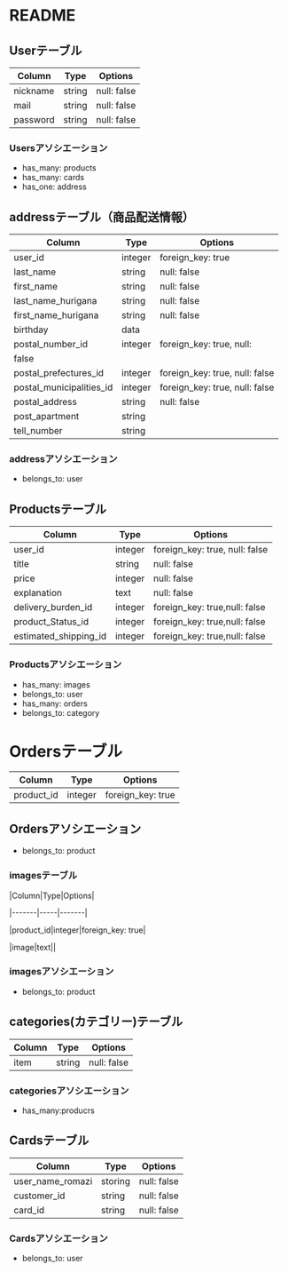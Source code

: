  # README

## Userテーブル
|Column|Type|Options|
|-------|-----|-------|
|nickname|string|null: false|
|mail|string|null: false|
|password|string|null: false|

### Usersアソシエーション
- has_many: products
- has_many: cards
- has_one: address


## addressテーブル（商品配送情報）
|Column|Type|Options|
|-------|-----|-------|
|user_id|integer|foreign_key: true|
|last_name|string|null: false|
|first_name|string|null: false|
|last_name_hurigana|string|null: false|
|first_name_hurigana|string|null: false|
|birthday|data||
|postal_number_id|integer|foreign_key: true, null: 
false|
|postal_prefectures_id|integer|foreign_key: true, null: false|
|postal_municipalities_id|integer|foreign_key: true, null: false|
|postal_address|string|null: false|
|post_apartment|string||
|tell_number|string||

### addressアソシエーション
- belongs_to: user


## Productsテーブル

|Column|Type|Options|
|-------|-----|-------|
|user_id|integer|foreign_key: true, null: false|
|title|string|null: false|
|price|integer|null: false|
|explanation|text|null: false|
|delivery_burden_id|integer|foreign_key: true,null: false|
|product_Status_id|integer|foreign_key: true,null: false|
|estimated_shipping_id|integer|foreign_key: true,null: false|

### Productsアソシエーション
- has_many: images
- belongs_to: user
- has_many: orders
- belongs_to: category

# Ordersテーブル

|Column|Type|Options|
|-------|-----|-------|
|product_id|integer|foreign_key: true|


## Ordersアソシエーション
- belongs_to: product

### imagesテーブル

|Column|Type|Options|

|-------|-----|-------|

|product_id|integer|foreign_key: true|

|image|text||

### imagesアソシエーション
- belongs_to: product

## categories(カテゴリー)テーブル
|Column|Type|Options|
|-------|-----|-------|
|item|string|null: false|

### categoriesアソシエーション
- has_many:producrs



## Cardsテーブル
|Column|Type|Options|
|-------|-----|-------|
|user_name_romazi|storing|null: false|
|customer_id|string|null: false|
|card_id|string|null: false|


### Cardsアソシエーション
- belongs_to: user